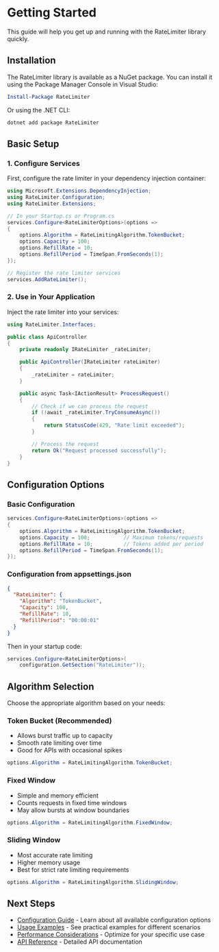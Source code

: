 # Getting Started

This guide will help you get up and running with the RateLimiter library quickly.

## Installation

The RateLimiter library is available as a NuGet package. You can install it using the Package Manager Console in Visual Studio:

```powershell
Install-Package RateLimiter
```

Or using the .NET CLI:

```bash
dotnet add package RateLimiter
```

## Basic Setup

### 1. Configure Services

First, configure the rate limiter in your dependency injection container:

```csharp
using Microsoft.Extensions.DependencyInjection;
using RateLimiter.Configuration;
using RateLimiter.Extensions;

// In your Startup.cs or Program.cs
services.Configure<RateLimiterOptions>(options =>
{
    options.Algorithm = RateLimitingAlgorithm.TokenBucket;
    options.Capacity = 100;
    options.RefillRate = 10;
    options.RefillPeriod = TimeSpan.FromSeconds(1);
});

// Register the rate limiter services
services.AddRateLimiter();
```

### 2. Use in Your Application

Inject the rate limiter into your services:

```csharp
using RateLimiter.Interfaces;

public class ApiController
{
    private readonly IRateLimiter _rateLimiter;

    public ApiController(IRateLimiter rateLimiter)
    {
        _rateLimiter = rateLimiter;
    }

    public async Task<IActionResult> ProcessRequest()
    {
        // Check if we can process the request
        if (!await _rateLimiter.TryConsumeAsync())
        {
            return StatusCode(429, "Rate limit exceeded");
        }

        // Process the request
        return Ok("Request processed successfully");
    }
}
```

## Configuration Options

### Basic Configuration

```csharp
services.Configure<RateLimiterOptions>(options =>
{
    options.Algorithm = RateLimitingAlgorithm.TokenBucket;
    options.Capacity = 100;           // Maximum tokens/requests
    options.RefillRate = 10;          // Tokens added per period
    options.RefillPeriod = TimeSpan.FromSeconds(1);
});
```

### Configuration from appsettings.json

```json
{
  "RateLimiter": {
    "Algorithm": "TokenBucket",
    "Capacity": 100,
    "RefillRate": 10,
    "RefillPeriod": "00:00:01"
  }
}
```

Then in your startup code:

```csharp
services.Configure<RateLimiterOptions>(
    configuration.GetSection("RateLimiter"));
```

## Algorithm Selection

Choose the appropriate algorithm based on your needs:

### Token Bucket (Recommended)
- Allows burst traffic up to capacity
- Smooth rate limiting over time
- Good for APIs with occasional spikes

```csharp
options.Algorithm = RateLimitingAlgorithm.TokenBucket;
```

### Fixed Window
- Simple and memory efficient
- Counts requests in fixed time windows
- May allow bursts at window boundaries

```csharp
options.Algorithm = RateLimitingAlgorithm.FixedWindow;
```

### Sliding Window
- Most accurate rate limiting
- Higher memory usage
- Best for strict rate limiting requirements

```csharp
options.Algorithm = RateLimitingAlgorithm.SlidingWindow;
```

## Next Steps

- [Configuration Guide](configuration.md) - Learn about all available configuration options
- [Usage Examples](usage-examples.md) - See practical examples for different scenarios
- [Performance Considerations](performance.md) - Optimize for your specific use case
- [API Reference](../api/) - Detailed API documentation